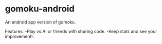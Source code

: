 # gomoku-android
An android app version of gomoku.

Features:
-Play vs AI or friends with sharing code.
-Keep stats and see your improvement!.
